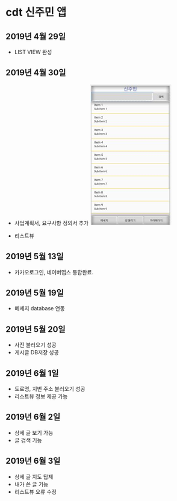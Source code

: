 # cdt 신주민 앱


## 2019년 4월 29일
- LIST VIEW 완성

## 2019년 4월 30일
- 사업계획서, 요구사항 정의서 추가
![listview](./screenshot/listview.JPG)

- 리스트뷰

## 2019년 5월 13일
- 카카오로그인, 네이버맵스 통합완료.

## 2019년 5월 19일
- 메세지 database 연동

## 2019년 5월 20일
- 사진 불러오기 성공
- 게시글 DB저장 성공

## 2019년 6월 1일 
- 도로명, 지번 주소 불러오기 성공
- 리스트뷰 정보 제공 가능

## 2019년 6월 2일
- 상세 글 보기 가능
- 글 검색 기능

## 2019년 6월 3일
- 상세 글 지도 탑제
- 내가 쓴 글 기능
- 리스트뷰 오류 수정
